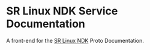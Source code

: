 # SR Linux NDK Service Documentation

A front-end for the [SR Linux NDK](https://learn.srlinux.dev/ndk/) Proto Documentation.
